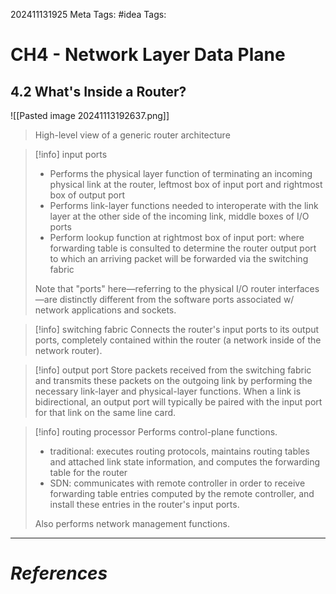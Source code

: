 202411131925
Meta Tags: #idea 
Tags:

# CH4 - Network Layer Data Plane

## 4.2 What's Inside a Router?

![[Pasted image 20241113192637.png]]
> High-level view of a generic router architecture

>[!info] input ports
>- Performs the physical layer function of terminating an incoming physical link at the router, leftmost box of input port and rightmost box of output port
>- Performs link-layer functions needed to interoperate with the link layer at the other side of the incoming link, middle boxes of I/O ports
>- Perform lookup function at rightmost box of input port: where forwarding table is consulted to determine the router output port to which an arriving packet will be forwarded via the switching fabric
>
>Note that "ports" here—referring to the physical I/O router interfaces—are distinctly different from the software ports associated w/ network applications and sockets.

>[!info] switching fabric
>Connects the router's input ports to its output ports, completely contained within the router (a network inside of the network router).

>[!info] output port
>Store packets received from the switching fabric and transmits these packets on the outgoing link by performing the necessary link-layer and physical-layer functions. When a link is bidirectional, an output port will typically be paired with the input port for that link on the same line card.

>[!info] routing processor
>Performs control-plane functions.
>
>- traditional: executes routing protocols, maintains routing tables and attached link state information, and computes the forwarding table for the router
>- SDN: communicates with remote controller in order to receive forwarding table entries computed by the remote controller, and install these entries in the router's input ports.
>  
>  Also performs network management functions.







---
# *References*